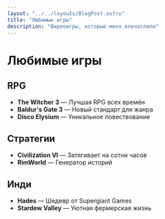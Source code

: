```yaml
---
layout: "../../layouts/BlogPost.astro"
title: "Любимые игры"
description: "Видеоигры, которые меня впечатлили"
---
```


# Любимые игры

## RPG
- **The Witcher 3** — Лучшая RPG всех времён
- **Baldur's Gate 3** — Новый стандарт для жанра
- **Disco Elysium** — Уникальное повествование

## Стратегии
- **Civilization VI** — Затягивает на сотни часов
- **RimWorld** — Генератор историй

## Инди
- **Hades** — Шедевр от Supergiant Games
- **Stardew Valley** — Уютная фермерская жизнь
